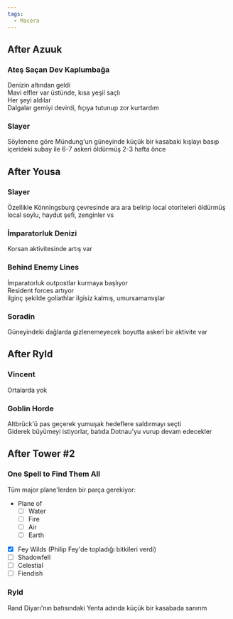 ```yaml
---  
tags:
  - Macera  
---  
```

  
  
## After Azuuk  
  
### Ateş Saçan Dev Kaplumbağa  
Denizin altından geldi  
Mavi elfler var üstünde, kısa yeşil saçlı  
Her şeyi aldılar  
Dalgalar gemiyi devirdi, fıçıya tutunup zor kurtardım  
  
### Slayer  
Söylenene göre Mündung'un güneyinde küçük bir kasabaki kışlayı basıp içerideki subay ile 6-7 askeri öldürmüş 2-3 hafta önce  
  
## After Yousa  
  
### Slayer  
Özellikle Könningsburg çevresinde ara ara belirip local otoriteleri öldürmüş  
local soylu, haydut şefi, zenginler vs  
  
### İmparatorluk Denizi  
Korsan aktivitesinde artış var  
  
### Behind Enemy Lines  
İmparatorluk outpostlar kurmaya başlıyor  
Resident forces artıyor  
ilginç şekilde goliathlar ilgisiz kalmış, umursamamışlar  
  
### Soradin  
Güneyindeki dağlarda gizlenemeyecek boyutta askerî bir aktivite var  
  
  
## After Ryld  
### Vincent  
Ortalarda yok  
  
### Goblin Horde  
Altbrück'ü pas geçerek yumuşak hedeflere saldırmayı seçti  
Giderek büyümeyi istiyorlar, batıda Dotnau'yu vurup devam edecekler  
  
## After Tower #2  
### One Spell to Find Them All  
Tüm major plane'lerden bir parça gerekiyor:  
- Plane of  
	- [ ] Water  
	- [ ] Fire  
	- [ ] Air  
	- [ ] Earth  
- [x] Fey Wilds (Philip Fey'de topladığı bitkileri verdi)  
- [ ] Shadowfell  
- [ ] Celestial  
- [ ] Fiendish  
  
### Ryld  
Rand Diyarı'nın batısındaki Yenta adında küçük bir kasabada sanırım